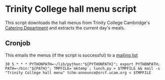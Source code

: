 Trinity College hall menu script
==========
This script downloads the hall menus from Trinity College Cambridge's [Catering Department](http://www.trin.cam.ac.uk/index.php?pageid=52) and extracts the current day's meals.

Cronjob
-------
This emails the menus (if the script is successful) to a [mailing list](http://www.srcf.ucam.org/mailman/listinfo/tchm-announce)

    30 5 * * * PYTHONPATH=~/lib/python:"${PYTHONPATH}"; export PYTHONPATH; PATH=~/bin:"${PATH}"; TMPFILE=`mktemp`; lunch.py > $TMPFILE && mail -s "Trinity College hall menu" tchm-announce@srcf.ucam.org < $TMPFILE
